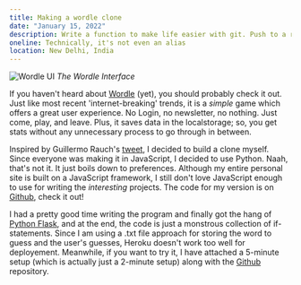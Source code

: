 ```yaml
---
title: Making a wordle clone
date: "January 15, 2022"
description: Write a function to make life easier with git. Push to a remote repository in one step!
oneline: Technically, it's not even an alias
location: New Delhi, India
---
```


![Wordle UI](/images/posts/wordle.png)
_The Wordle Interface_

If you haven't heard about [Wordle](https://www.powerlanguage.co.uk/wordle/) (yet), you should probably check it out. Just like most recent 'internet-breaking' trends, it is a _simple_ game which offers a great user experience. No Login, no newsletter, no nothing. Just come, play, and leave. Plus, it saves data in the localstorage; so, you get stats without any unnecessary process to go through in between.

Inspired by Guillermo Rauch's [tweet](https://twitter.com/rauchg/status/1480269182021226496), I decided to build a clone myself. Since everyone was making it in JavaScript, I decided to use Python. Naah, that's not it. It just boils down to preferences. Although my entire personal site is built on a JavaScript framework, I still don't love JavaScript enough to use for writing the _interesting_ projects. The code for my version is on [Github](https://github.com/achintyajha/wordle), check it out!

I had a pretty good time writing the program and finally got the hang of [Python Flask](https://flask.palletsprojects.com/en/2.0.x/), and at the end, the code is just a monstrous collection of if-statements. Since I am using a .txt file approach for storing the word to guess and the user's guesses, Heroku doesn't work too well for deployement. Meanwhile, if you want to try it, I have attached a 5-minute setup (which is actually just a 2-minute setup) along with the [Github](https://github.com/achintyajha/wordle) repository.
